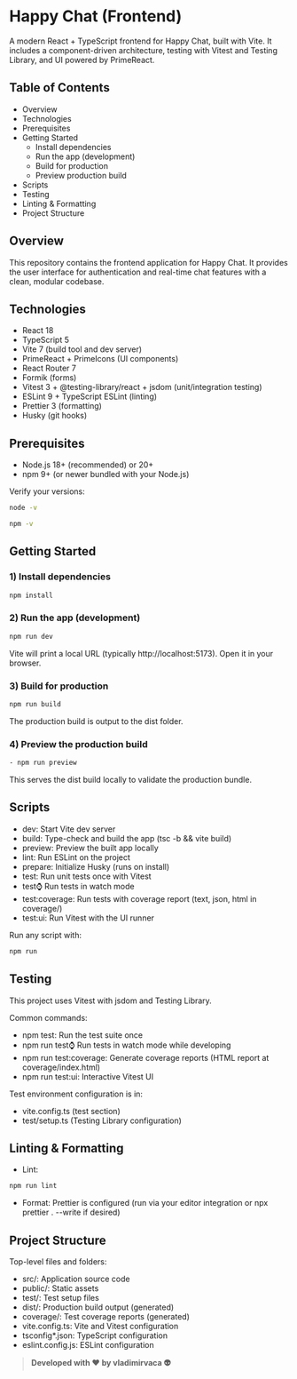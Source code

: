 # Happy Chat (Frontend)

A modern React + TypeScript frontend for Happy Chat, built with Vite. It includes a component-driven architecture, testing with Vitest and Testing Library, and UI powered by PrimeReact.

## Table of Contents
- Overview
- Technologies
- Prerequisites
- Getting Started
  - Install dependencies
  - Run the app (development)
  - Build for production
  - Preview production build
- Scripts
- Testing
- Linting & Formatting
- Project Structure

## Overview
This repository contains the frontend application for Happy Chat. It provides the user interface for authentication and real-time chat features with a clean, modular codebase.

## Technologies
- React 18
- TypeScript 5
- Vite 7 (build tool and dev server)
- PrimeReact + PrimeIcons (UI components)
- React Router 7
- Formik (forms)
- Vitest 3 + @testing-library/react + jsdom (unit/integration testing)
- ESLint 9 + TypeScript ESLint (linting)
- Prettier 3 (formatting)
- Husky (git hooks)

## Prerequisites
- Node.js 18+ (recommended) or 20+
- npm 9+ (or newer bundled with your Node.js)

Verify your versions:

```bash
node -v
```
```bash
npm -v
```

## Getting Started

### 1) Install dependencies
```bash
npm install
```
### 2) Run the app (development)
```bash
npm run dev
```

Vite will print a local URL (typically http://localhost:5173). Open it in your browser.

### 3) Build for production
```bash
npm run build
```

The production build is output to the dist folder.

### 4) Preview the production build
```bash
- npm run preview
```

This serves the dist build locally to validate the production bundle.

## Scripts
- dev: Start Vite dev server
- build: Type-check and build the app (tsc -b && vite build)
- preview: Preview the built app locally
- lint: Run ESLint on the project
- prepare: Initialize Husky (runs on install)
- test: Run unit tests once with Vitest
- test:watch: Run tests in watch mode
- test:coverage: Run tests with coverage report (text, json, html in coverage/)
- test:ui: Run Vitest with the UI runner

Run any script with:
```bash
npm run
``` 

## Testing
This project uses Vitest with jsdom and Testing Library.

Common commands:
- npm test: Run the test suite once
- npm run test:watch: Run tests in watch mode while developing
- npm run test:coverage: Generate coverage reports (HTML report at coverage/index.html)
- npm run test:ui: Interactive Vitest UI

Test environment configuration is in:
- vite.config.ts (test section)
- test/setup.ts (Testing Library configuration)

## Linting & Formatting
- Lint:
```bash
npm run lint
```
- Format: Prettier is configured (run via your editor integration or npx prettier . --write if desired)

## Project Structure
Top-level files and folders:
- src/: Application source code
- public/: Static assets
- test/: Test setup files
- dist/: Production build output (generated)
- coverage/: Test coverage reports (generated)
- vite.config.ts: Vite and Vitest configuration
- tsconfig*.json: TypeScript configuration
- eslint.config.js: ESLint configuration

> **Developed with ❤️ by vladimirvaca 👽**
